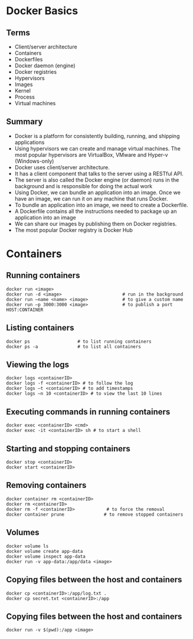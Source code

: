 # Docker Basics

## Terms
 - Client/server architecture
 - Containers
 - Dockerfiles
 - Docker daemon (engine)
 - Docker registries
 - Hypervisors 
 - Images
 - Kernel
 - Process
 - Virtual machines

## Summary
 - Docker is a platform for consistently building, running, and shipping applications
 - Using hypervisors we can create and manage virtual machines. The most popular hypervisors are VirtualBox, VMware and Hyper-v (Windows-only)
 - Docker uses client/server architecture.
 - It has a client component that talks to the server using a RESTful API.
 - The server is also called the Docker engine (or daemon) runs in the background and is responsible for doing the actual work
 - Using Docker, we can bundle an application into an image. Once we have an image, we can run it on any machine that runs Docker.
 - To bundle an application into an image, we need to create a Dockerfile.
 - A Dockerfile contains all the instructions needed to package up an application into an image
 - We can share our images by publishing them on Docker registries.
 - The most popular Docker registry is Docker Hub

# Containers
## Running containers
```
docker run <image>
docker run -d <image>                       # run in the background
docker run —name <name> <image>             # to give a custom name 
docker run —p 3000:3000 <image>             # to publish a port HOST:CONTAINER
```
## Listing containers
```
docker ps                  # to list running containers
docker ps -a               # to list all containers
````

## Viewing the logs
```
docker logs <containerID>
docker logs -f <containerID> # to follow the log
docker logs —t <containerID> # to add timestamps
docker logs —n 10 <containerID> # to view the last 10 lines
```

## Executing commands in running containers
```
docker exec <containerID> <cmd>
docker exec -it <containerID> sh # to start a shell
```

## Starting and stopping containers
```
docker stop <containerID> 
docker start <containerID>
````
## Removing containers
```
docker container rm <containerID> 
docker rm <containerID> 
docker rm -f <containerID>            # to force the removal
docker container prune               # to remove stopped containers
```
## Volumes
```
docker volume ls
docker volume create app-data
docker volume inspect app-data
docker run -v app-data:/app/data <image>
```
## Copying files between the host and containers
```
docker cp <containerID>:/app/log.txt .
docker cp secret.txt <containerID>:/app
````
## Copying files between the host and containers
```
docker run -v $(pwd):/app <image>
```
